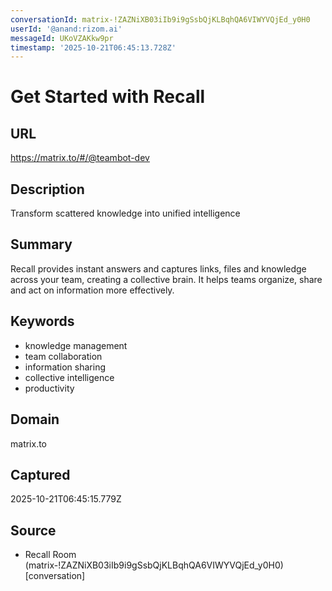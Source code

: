 ```yaml
---
conversationId: matrix-!ZAZNiXB03iIb9i9gSsbQjKLBqhQA6VIWYVQjEd_y0H0
userId: '@anand:rizom.ai'
messageId: UKoVZAKkw9pr
timestamp: '2025-10-21T06:45:13.728Z'
---
```

# Get Started with Recall

## URL
https://matrix.to/#/@teambot-dev

## Description
Transform scattered knowledge into unified intelligence

## Summary
Recall provides instant answers and captures links, files and knowledge across your team, creating a collective brain. It helps teams organize, share and act on information more effectively.

## Keywords

- knowledge management
- team collaboration
- information sharing
- collective intelligence
- productivity

## Domain
matrix.to

## Captured
2025-10-21T06:45:15.779Z

## Source

- Recall Room (matrix-!ZAZNiXB03iIb9i9gSsbQjKLBqhQA6VIWYVQjEd_y0H0) [conversation]
